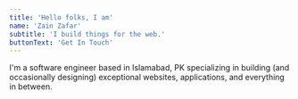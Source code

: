 ```yaml
---
title: 'Hello folks, I am'
name: 'Zain Zafar'
subtitle: 'I build things for the web.'
buttonText: 'Get In Touch'
---
```


I'm a software engineer based in Islamabad, PK specializing in building (and occasionally designing) exceptional websites, applications, and everything in between.
